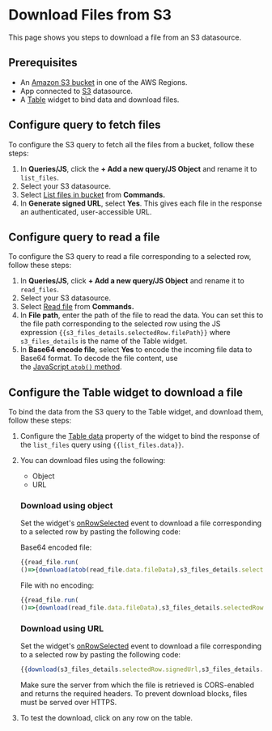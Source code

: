 # Download Files from S3 

This page shows you steps to download a file from an S3 datasource.

## Prerequisites

- An [Amazon S3 bucket](https://docs.aws.amazon.com/AmazonS3/latest/userguide/create-bucket-overview.html) in one of the AWS Regions.
- App connected to [S3](https://docs.appsmith.com/connect-data/reference/querying-amazon-s3) datasource.
- A [Table](https://docs.appsmith.com/reference/widgets/table) widget to bind data and download files.

## Configure query to fetch files

To configure the S3 query to fetch all the files from a bucket, follow these steps:

1. In **Queries/JS**, click the **+ Add a new query/JS Object** and rename it to `list_files`.
2. Select your S3 datasource.
3. Select [List files in bucket](https://docs.appsmith.com/connect-data/reference/querying-amazon-s3#list-files-in-bucket) from **Commands.**
4. In **Generate signed URL**, select **Yes**.
   This gives each file in the response an authenticated, user-accessible URL.

## Configure query to read a file

To configure the S3 query to read a file corresponding to a selected row, follow these steps:

1. In **Queries/JS**, click **+ Add a new query/JS Object** and rename it to `read_files`.
2. Select your S3 datasource.
3. Select [Read file](https://docs.appsmith.com/connect-data/reference/querying-amazon-s3#read-file) from **Commands.**
4. In **File path**, enter the path of the file to read the data. You can set this to the file path corresponding to the selected row using the JS expression `{{s3_files_details.selectedRow.filePath}}` where `s3_files_details` is the name of the Table widget.
5. In **Base64 encode file**, select **Yes** to encode the incoming file data to Base64 format. To decode the file content, use the [JavaScript `atob()` method](https://developer.mozilla.org/en-US/docs/Web/API/atob).

## Configure the Table widget to download a file

To bind the data from the S3 query to the Table widget, and download them, follow these steps:

1. Configure the [Table data](https://docs.appsmith.com/reference/widgets/table#table-data-arrayobject) property of the widget to bind the response of the `list_files` query using `{{list_files.data}}`.
2. You can download files using the following:
   - Object
   - URL
   
   ### Download using object
   Set the widget's [onRowSelected](https://docs.appsmith.com/reference/widgets/table#onrowselected) event to download a file corresponding to a selected row by pasting the following code:

      Base64 encoded file:
      ```jsx
      {{read_file.run(
      ()=>{download(atob(read_file.data.fileData),s3_files_details.selectedRow.fileName.split("/").pop())})}}
      ```

      File with no encoding:

      ```jsx
      {{read_file.run(
      ()=>{download(read_file.data.fileData),s3_files_details.selectedRow.fileName.split("/").pop()})}}
      ```

   ### Download using URL
   Set the widget's [onRowSelected](https://docs.appsmith.com/reference/widgets/table#onrowselected) event to download a file corresponding to a selected row by pasting the following code:

   ```jsx
   {{download(s3_files_details.selectedRow.signedUrl,s3_files_details.selectedRow.fileName.split("/").pop())}}}
   ```
   Make sure the server from which the file is retrieved is CORS-enabled and returns the required headers. To prevent download blocks, files must be served over HTTPS.

3. To test the download, click on any row on the table.